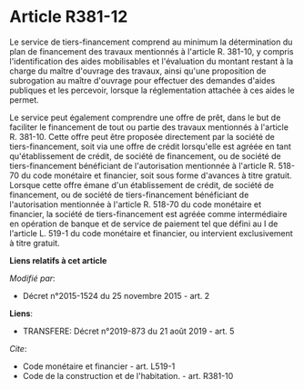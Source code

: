 # Article R381-12

Le service de tiers-financement comprend au minimum la détermination du plan de financement des travaux mentionnés à
l'article R. 381-10, y compris l'identification des aides mobilisables et l'évaluation du montant restant à la charge du
maître d'ouvrage des travaux, ainsi qu'une proposition de subrogation au maître d'ouvrage pour effectuer des demandes d'aides
publiques et les percevoir, lorsque la réglementation attachée à ces aides le permet. 

Le service peut également comprendre une offre de prêt, dans le but de faciliter le financement de tout ou partie des travaux
mentionnés à l'article R. 381-10. Cette offre peut être proposée directement par la société de tiers-financement, soit via
une offre de crédit lorsqu'elle est agréée en tant qu'établissement de crédit, de société de financement, ou de société de
tiers-financement bénéficiant de l'autorisation mentionnée à l'article R. 518-70 du code monétaire et financier, soit sous
forme d'avances à titre gratuit. Lorsque cette offre émane d'un établissement de crédit, de société de financement, ou de
société de tiers-financement bénéficiant de l'autorisation mentionnée à l'article R. 518-70 du code monétaire et financier,
la société de tiers-financement est agréée comme intermédiaire en opération de banque et de service de paiement tel que
défini au I de l'article L. 519-1 du code monétaire et financier, ou intervient exclusivement à titre gratuit.

**Liens relatifs à cet article**

_Modifié par_:

  - Décret n°2015-1524 du 25 novembre 2015 - art. 2

**Liens**:

  - TRANSFERE: Décret n°2019-873 du 21 août 2019 - art. 5

_Cite_:

  - Code monétaire et financier - art. L519-1
  - Code de la construction et de l'habitation. - art. R381-10
